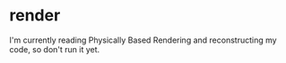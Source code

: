 # render

I'm currently reading Physically Based Rendering and reconstructing my code, so don't run it yet.